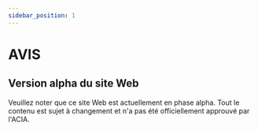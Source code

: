 ```yaml
---
sidebar_position: 1
---
```


# AVIS

## Version alpha du site Web

Veuillez noter que ce site Web est actuellement en phase alpha. Tout le contenu
est sujet à changement et n'a pas été officiellement approuvé par l'ACIA.
